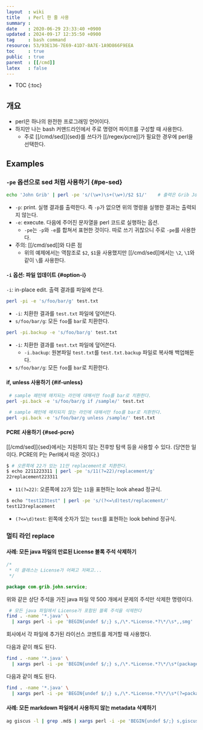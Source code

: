 ```yaml
---
layout  : wiki
title   : Perl 한 줄 사용
summary : 
date    : 2020-06-29 23:33:40 +0900
updated : 2024-09-17 12:35:50 +0900
tag     : bash command
resource: 53/93E136-7E69-41D7-8A7E-1A9D866F9EEA
toc     : true
public  : true
parent  : [[/cmd]]
latex   : false
---
```

* TOC
{:toc}

## 개요

- perl은 하나의 완전한 프로그래밍 언어이다.
- 하지만 나는 bash 커맨드라인에서 주로 명령어 파이프를 구성할 때 사용한다.
    - 주로 [[/cmd/sed]]{sed}를 쓰다가 [[/regex/pcre]]가 필요한 경우에 perl을 선택한다.

## Examples

### `-pe` 옵션으로 sed 처럼 사용하기 {#pe-sed}
```sh
echo 'John Grib' | perl -pe 's/(\w+)\s+(\w+)/$2 $1/'    # 출력은 Grib John
```

- `-p`: print. 실행 결과를 출력한다. 즉 `-p`가 없으면 위의 명령을 실행한 결과는 출력되지 않는다.
- `-e`: execute. 다음에 주어진 문자열을 perl 코드로 실행하는 옵션.
    - `-pe`는 `-p`와 `-e`를 합쳐서 표현한 것이다. 따로 쓰기 귀찮으니 주로 `-pe`를 사용한다.
- 주의: [[/cmd/sed]]와 다른 점
    - 위의 예제에서는 역참조로 `$2`, `$1`을 사용했지만 [[/cmd/sed]]에서는 `\2`, `\1`와 같이 `\`를 사용한다.

#### `-i` 옵션: 파일 업데이트 {#option-i}

`-i`: in-place edit. 출력 결과를 파일에 쓴다.

```sh
perl -pi -e 's/foo/bar/g' test.txt
```

- `-i`: 치환한 결과를 `test.txt` 파일에 덮어쓴다.
- `s/foo/bar/g`: 모든 `foo`를 `bar`로 치환한다.

```sh
perl -pi.backup -e 's/foo/bar/g' test.txt
```

- `-i`: 치환한 결과를 `test.txt` 파일에 덮어쓴다.
    - `-i.backup`: 원본파일 `test.txt`를 `test.txt.backup` 파일로 복사해 백업해둔다.
- `s/foo/bar/g`: 모든 `foo`를 `bar`로 치환한다.

#### if, unless 사용하기 {#if-unless}

```sh
 # sample 패턴에 매치되는 라인에 대해서만 foo를 bar로 치환한다.
perl -pi.back -e 's/foo/bar/g if /sample/' test.txt
```

```sh
 # sample 패턴에 매치되지 않는 라인에 대해서만 foo를 bar로 치환한다.
perl -pi.back -e 's/foo/bar/g unless /sample/' test.txt
```

#### PCRE 사용하기 {#sed-pcre}

[[/cmd/sed]]{sed}에서는 지원하지 않는 전후방 탐색 등을 사용할 수 있다.
(당연한 일이다. PCRE의 P는 Perl에서 따온 것이다.)

```bash
$ # 오른쪽에 22가 있는 11만 replacement로 치환한다.
$ echo 2211223311 | perl -pe 's/11(?=22)/replacement/g'
22replacement223311
```

- `11(?=22)`: 오른쪽에 `22`가 있는 `11`을 표현하는 look ahead 정규식.

```bash
$ echo "test123test" | perl -pe 's/(?<=\d)test/replacement/'
test123replacement
```

- `(?<=\d)test`: 왼쪽에 숫자가 있는 `test`를 표현하는 look behind 정규식.

### 멀티 라인 replace

#### 사례: 모든 java 파일의 만료된 License 블록 주석 삭제하기

```java
/*
 * 이 클래스는 License가 어쩌고 저쩌고...
 */

package com.grib.john.service;
```

위와 같은 상단 주석을 가진 java 파일 약 500 개에서 문제의 주석만 삭제한 명령이다.

```sh
 # 모든 java 파일에서 License가 포함된 블록 주석을 삭제한다
find . -name '*.java' \
  | xargs perl -i -pe 'BEGIN{undef $/;} s,/\*.*License.*?\*/\s*,,smg'
```

회사에서 각 파일에 추가된 라이선스 코멘트를 제거할 때 사용했다.

다음과 같이 해도 된다.

```sh
find . -name '*.java' \
  | xargs perl -i -pe 'BEGIN{undef $/;} s,/\*.*License.*?\*/\s*(package),$1,smg'
```

다음과 같이 해도 된다.

```sh
find . -name '*.java' \
  | xargs perl -i -pe 'BEGIN{undef $/;} s,/\*.*License.*?\*/\s*(?=package),,smg'
```

#### 사례: 모든 markdown 파일에서 사용하지 않는 metadata 삭제하기

```bash
ag giscus -l | grep .md$ | xargs perl -i -pe 'BEGIN{undef $/;} s,giscus *: *auto\s*---,---,smg'
```
